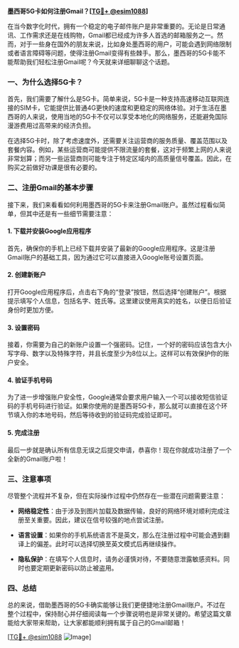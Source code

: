**墨西哥5G卡如何注册Gmail？[[TG💪+ @esim1088](https://t.me/s/esim1088)]**

在当今数字化时代，拥有一个稳定的电子邮件账户是非常重要的。无论是日常通讯、工作需求还是在线购物，Gmail都已经成为许多人首选的邮箱服务之一。然而，对于一些身在国外的朋友来说，比如身处墨西哥的用户，可能会遇到网络限制或者语言障碍等问题，使得注册Gmail变得有些棘手。那么，墨西哥的5G卡能不能帮助我们轻松注册Gmail呢？今天就来详细聊聊这个话题。

### 一、为什么选择5G卡？

首先，我们需要了解什么是5G卡。简单来说，5G卡是一种支持高速移动互联网连接的SIM卡，它能提供比普通4G更快的速度和更稳定的网络体验。对于生活在墨西哥的人来说，使用当地的5G卡不仅可以享受本地化的网络服务，还能避免国际漫游费用过高带来的经济负担。

在选择5G卡时，除了考虑速度外，还需要关注运营商的服务质量、覆盖范围以及套餐内容。例如，某些运营商可能提供不限流量的套餐，这对于频繁上网的人来说非常划算；而另一些运营商则可能专注于特定区域内的高质量信号覆盖。因此，在购买之前做好功课是很有必要的。

### 二、注册Gmail的基本步骤

接下来，我们来看看如何利用墨西哥的5G卡来注册Gmail账户。虽然过程看似简单，但其中还是有一些细节需要注意：

#### 1. 下载并安装Google应用程序

首先，确保你的手机上已经下载并安装了最新的Google应用程序。这是注册Gmail账户的基础工具，因为通过它可以直接进入Google账号设置页面。

#### 2. 创建新账户

打开Google应用程序后，点击右下角的“登录”按钮，然后选择“创建账户”。根据提示填写个人信息，包括名字、姓氏等。这里建议使用真实的姓名，以便日后验证身份时更加方便。

#### 3. 设置密码

接着，你需要为自己的新账户设置一个强密码。记住，一个好的密码应该包含大小写字母、数字以及特殊字符，并且长度至少为8位以上。这样可以有效保护你的账户安全。

#### 4. 验证手机号码

为了进一步增强账户安全性，Google通常会要求用户输入一个可以接收短信验证码的手机号码进行验证。如果你使用的是墨西哥5G卡，那么就可以直接在这个环节填入你的本地号码，然后等待收到的验证码完成验证即可。

#### 5. 完成注册

最后一步就是确认所有信息无误之后提交申请，恭喜你！现在你就成功注册了一个全新的Gmail账户啦！

### 三、注意事项

尽管整个流程并不复杂，但在实际操作过程中仍然存在一些潜在问题需要注意：

- **网络稳定性**：由于涉及到图片加载及数据传输，良好的网络环境对顺利完成注册至关重要。因此，建议在信号较强的地点尝试注册。
  
- **语言设置**：如果你的手机系统语言不是英文，那么在注册过程中可能会遇到翻译上的偏差。此时可以选择切换至英文模式后再继续操作。

- **隐私保护**：在填写个人信息时，请务必谨慎对待，不要随意泄露敏感资料。同时也要定期更新密码以防止被盗用。

### 四、总结

总的来说，借助墨西哥的5G卡确实能够让我们更便捷地注册Gmail账户。不过在整个过程中，保持耐心并仔细阅读每一个步骤说明也是非常关键的。希望这篇文章能给大家带来帮助，让大家都能顺利拥有属于自己的Gmail邮箱！

[[TG💪+ @esim1088](https://t.me/s/esim1088) ![Image](https://i.postimg.cc/4NQfJmqS/Snipaste-2025-05-13-00-14-12.png)]